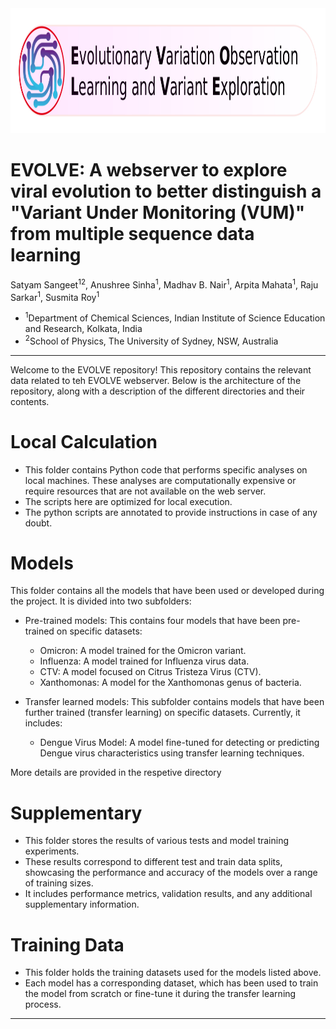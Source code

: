 <img src="logo.jpg"  alt="Evolve Logo" height="200">

# EVOLVE: A webserver to explore viral evolution to better distinguish a "Variant Under Monitoring (VUM)" from multiple sequence data learning
Satyam Sangeet<sup>12</sup>, Anushree Sinha<sup>1</sup>, Madhav B. Nair<sup>1</sup>, Arpita Mahata<sup>1</sup>, Raju Sarkar<sup>1</sup>, Susmita Roy<sup>1</sup>
- <sup>1</sup>Department of Chemical Sciences, Indian Institute of Science Education and Research, Kolkata, India
- <sup>2</sup>School of Physics, The University of Sydney, NSW, Australia

***
Welcome to the EVOLVE repository! This repository contains the relevant data related to teh EVOLVE webserver. Below is the architecture of the repository, along with a description of the different directories and their contents.

# Local Calculation
- This folder contains Python code that performs specific analyses on local machines. These analyses are computationally expensive or require resources that are not available on the web server. 
- The scripts here are optimized for local execution.
- The python scripts are annotated to provide instructions in case of any doubt.

# Models
This folder contains all the models that have been used or developed during the project. It is divided into two subfolders:
- Pre-trained models: This contains four models that have been pre-trained on specific datasets:
  - Omicron: A model trained for the Omicron variant.
  - Influenza: A model trained for Influenza virus data.
  - CTV: A model focused on Citrus Tristeza Virus (CTV).
  - Xanthomonas: A model for the Xanthomonas genus of bacteria.

- Transfer learned models: This subfolder contains models that have been further trained (transfer learning) on specific datasets. Currently, it includes:
  - Dengue Virus Model: A model fine-tuned for detecting or predicting Dengue virus characteristics using transfer learning techniques.

More details are provided in the respetive directory

# Supplementary
- This folder stores the results of various tests and model training experiments.
- These results correspond to different test and train data splits, showcasing the performance and accuracy of the models over a range of training sizes.
- It includes performance metrics, validation results, and any additional supplementary information.

# Training Data
- This folder holds the training datasets used for the models listed above.
- Each model has a corresponding dataset, which has been used to train the model from scratch or fine-tune it during the transfer learning process.

***
